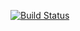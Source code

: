 [![Build Status](https://travis-ci.org/slonegd/mculib3.svg?branch=master)](https://travis-ci.org/slonegd/mculib3)